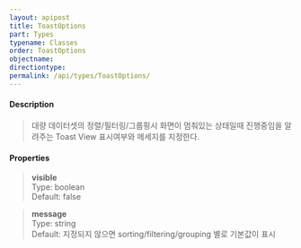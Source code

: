 ```yaml
---
layout: apipost
title: ToastOptions
part: Types
typename: Classes
order: ToastOptions
objectname: 
directiontype: 
permalink: /api/types/ToastOptions/
---
```



#### Description

> 대량 데이터셋의 정렬/필터링/그룹핑시 화면이 멈춰있는 상태일때 진행중임을 알려주는 Toast View 표시여부와 메세지를 지정한다.


#### Properties

> **visible**  
> Type: boolean    
> Default: false  
>

> **message**  
> Type: string  
> Default: 지정되지 않으면 sorting/filtering/grouping 별로 기본값이 표시  
